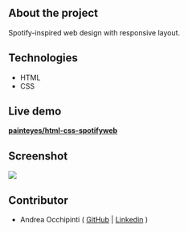 ## About the project
Spotify-inspired web design with responsive layout.

## Technologies 
- HTML
- CSS

## Live demo
**[painteyes/html-css-spotifyweb](https://painteyes.github.io/html-css-spotifyweb)**

## Screenshot
<img src="https://i.postimg.cc/RZP3KQLj/Spotify-Web.png"/>

## Contributor
- Andrea Occhipinti ( [GitHub](https://github.com/painteyes) | [Linkedin](https://www.linkedin.com/in/occhipinti) )
